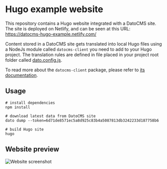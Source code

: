 # Hugo example website

This repository contains a Hugo website integrated with a DatoCMS site. The site is deployed on Netlify, and can be seen at this URL: https://datocms-hugo-example.netlify.com/

Content stored in a DatoCMS site gets translated into local Hugo files using a NodeJs module called `datocms-client` you need to add to your Hugo project. The translation rules are defined in file placed in your project root folder called [dato.config.js](https://github.com/datocms/hugo-example/blob/master/dato.config.js).

To read more about the `datocms-client` package, please refer to [its documentation](https://github.com/datocms/js-datocms-client/blob/master/docs/dato-cli.md).

## Usage

```
# install dependencies
npm install

# download latest data from DatoCMS site
dato dump --token=6d71de8571ec5a8d925c83b4a5087813db3242233d187758b6

# build Hugo site
hugo
```

## Website preview

![Website screenshot](https://raw.githubusercontent.com/datocms/jekyll-example/master/screenshot.png)

